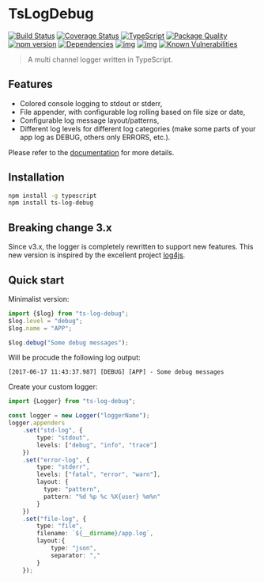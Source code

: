 # TsLogDebug 

[![Build Status](https://travis-ci.org/Romakita/ts-log-debug.svg?branch=master)](https://travis-ci.org/Romakita/ts-log-debug)
[![Coverage Status](https://coveralls.io/repos/github/Romakita/ts-log-debug/badge.svg?branch=master)](https://coveralls.io/github/Romakita/ts-log-debug?branch=master)
[![TypeScript](https://badges.frapsoft.com/typescript/love/typescript.svg?v=100)](https://github.com/ellerbrock/typescript-badges/) 
[![Package Quality](http://npm.packagequality.com/shield/ts-log-debug.png)](http://packagequality.com/#?package=ts-log-debug)
[![npm version](https://badge.fury.io/js/ts-log-debug.svg)](https://badge.fury.io/js/ts-log-debug)
[![Dependencies](https://david-dm.org/romakita/ts-log-debug.svg)](https://david-dm.org/romakita/ts-log-debug#info=dependencies)
[![img](https://david-dm.org/romakita/ts-log-debug/dev-status.svg)](https://david-dm.org/romakita/ts-log-debug/#info=devDependencies)
[![img](https://david-dm.org/romakita/ts-log-debug/peer-status.svg)](https://david-dm.org/romakita/ts-log-debug/#info=peerDependenciess)
[![Known Vulnerabilities](https://snyk.io/test/github/romakita/ts-log-debug/badge.svg)](https://snyk.io/test/github/romakita/ts-express-decorators)

> A multi channel logger written in TypeScript.

## Features

* Colored console logging to stdout or stderr,
* File appender, with configurable log rolling based on file size or date,
* Configurable log message layout/patterns,
* Different log levels for different log categories (make some parts of your app log as DEBUG, others only ERRORS, etc.).

Please refer to the [documentation](https://romakita.github.io/ts-log-debug/) for more details.

## Installation

```bash
npm install -g typescript
npm install ts-log-debug
```

## Breaking change 3.x

Since v3.x, the logger is completely rewritten to support new features. This new version is inspired by the excellent project [log4js](https://github.com/nomiddlename/log4js-node/).

## Quick start

Minimalist version:

```typescript
import {$log} from "ts-log-debug";
$log.level = "debug";
$log.name = "APP";

$log.debug("Some debug messages");
```
Will be procude the following log output:
```
[2017-06-17 11:43:37.987] [DEBUG] [APP] - Some debug messages
```

Create your custom logger:
```typescript
import {Logger} from "ts-log-debug";

const logger = new Logger("loggerName");
logger.appenders
    .set("std-log", {
        type: "stdout",
        levels: ["debug", "info", "trace"]
    })
    .set("error-log", {
        type: "stderr",
        levels: ["fatal", "error", "warn"],
        layout: {
          type: "pattern",
          pattern: "%d %p %c %X{user} %m%n"
        }
    })
    .set("file-log", {
        type: "file",
        filename: `${__dirname}/app.log`,
        layout:{
            type: "json",
            separator: ","
        }
    });
```

